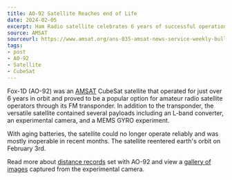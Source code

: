 ```yaml
---
title: AO-92 Satellite Reaches end of Life
date: 2024-02-05
excerpt: Ham Radio satellite celebrates 6 years of successful operation.
source: AMSAT
sourceurl: https://www.amsat.org/ans-035-amsat-news-service-weekly-bulletins-for-february-4-2024/
tags:
- post
- AO-92
- Satellite
- CubeSat
---
```

Fox-1D (AO-92) was an [AMSAT](https://www.amsat.org/) CubeSat satellite that operated for just over 6 years in orbit and proved to be a popular option for amateur radio satellite operators through its FM transponder. In addition to the transponder, the versatile satellite contained several payloads including an L-band converter, an experimental camera, and a MEMS GYRO experiment.

With aging batteries, the satellite could no longer operate reliably and was mostly inoperable in recent months. The satellite reentered earth's orbit on February 3rd.

Read more about [distance records](https://www.amsat.org/ans-035-amsat-news-service-weekly-bulletins-for-february-4-2024/) set with AO-92 and view a [gallery of images](https://www.amsat.org/tlm/showImages.php?id=4) captured from the experimental camera.